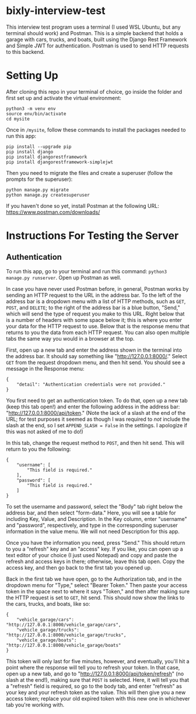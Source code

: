 # bixly-interview-test
This interview test program uses a terminal (I used WSL Ubuntu, but any terminal should work) and Postman. This is a simple backend that holds a garage with cars, trucks, and boats, built using the Django Rest Framework and Simple JWT for authentication. Postman is used to send HTTP requests to this backend.

# Setting Up
After cloning this repo in your terminal of choice, go inside the folder and first set up and activate the virtual environment:

    python3 -m venv env
    source env/bin/activate
    cd mysite

Once in `/mysite`, follow these commands to install the packages needed to run this app:

    pip install --upgrade pip
    pip install django
    pip install djangorestframework
    pip install djangorestframework-simplejwt

Then you need to migrate the files and create a superuser (follow the prompts for the superuser):
    
    python manage.py migrate
    python manage.py createsuperuser
    
If you haven't done so yet, install Postman at the following URL: https://www.postman.com/downloads/

# Instructions For Testing the Server
## Authentication
To run this app, go to your terminal and run this command: `python3 manage.py runserver`. Open up Postman as well.

In case you have never used Postman before, in general, Postman works by sending an HTTP request to the URL in the address bar. To the left of the address bar is a dropdown menu with a list of HTTP methods, such as `GET`, `POST`, and `DELETE`; to the right of the address bar is a blue button, "Send," which will send the type of request you make to this URL. Right below that is a number of headers with some space below it; this is where you enter your data for the HTTP request to use. Below that is the response menu that returns to you the data from each HTTP request. You can also open multiple tabs the same way you would in a browser at the top.

First, open up a new tab and enter the address shown in the terminal into the address bar. It should say something like "http://127.0.0.1:8000/." Select `GET` from the request dropdown menu, and then hit send. You should see a message in the Response menu:

    {
        "detail": "Authentication credentials were not provided."
    }
    
You first need to get an authentication token. To do that, open up a new tab (keep this tab open!) and enter the following address in the address bar: "http://127.0.0.1:8000/api/token." (Note the lack of a slash at the end of the URL; for test purposes it seemed as though I was required to *not* include the slash at the end, so I set `APPEND_SLASH = False` in the settings. I apologize if this was not asked of me to do!)

In this tab, change the request method to `POST`, and then hit send. This will return to you the following:

    {
        "username": [
            "This field is required."
        ],
        "password": [
            "This field is required."
        ]
    }
    
To set the username and password, select the "Body" tab right below the address bar, and then select "form-data." Here, you will see a table for including Key, Value, and Description. In the Key column, enter "username" and "password", respectively, and type in the corresponding superuser information in the value menu. We will not need Description for this app.

Once you have the information you need, press "Send." This should return to you a "refresh" key and an "access" key. If you like, you can open up a text editor of your choice (I just used Notepad) and copy and paste the refresh and access keys in there; otherwise, leave this tab open. Copy the access key, and then go back to the first tab you opened up.

Back in the first tab we have open, go to the Authorization tab, and in the dropdown menu for "Type," select "Bearer Token." Then paste your access token in the space next to where it says "Token," and then after making sure the HTTP request is set to `GET`, hit send. This should now show the links to the cars, trucks, and boats, like so:

    {
        "vehicle_garage/cars": "http://127.0.0.1:8000/vehicle_garage/cars",
        "vehicle_garage/trucks": "http://127.0.0.1:8000/vehicle_garage/trucks",
        "vehicle_garage/boats": "http://127.0.0.1:8000/vehicle_garage/boats"
    }
    
This token will only last for five minutes, however, and eventually, you'll hit a point where the response will tell you to refresh your token. In that case, open up a new tab, and go to "http://127.0.0.1:8000/api/token/refresh" (no slash at the end!), making sure that `POST` is selected. Here, it will tell you that a "refresh" field is required, so go to the body tab, and enter "refresh" as your key and your refresh token as the value. This will then give you a new access token; replace your old expired token with this new one in whichever tab you're working with.
